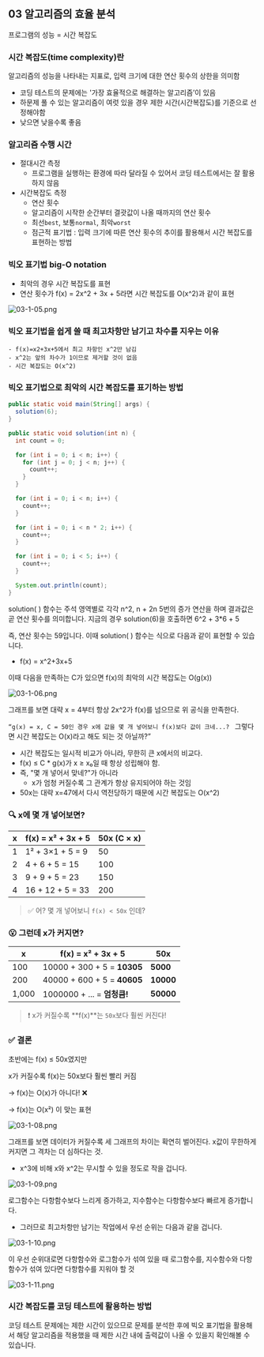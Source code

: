 ## 03 알고리즘의 효율 분석
프로그램의 성능 = 시간 복잡도

### 시간 복잡도(time complexity)란
알고리즘의 성능을 나타내는 지표로, 입력 크기에 대한 연산 횟수의 상한을 의미함

- 코딩 테스트의 문제에는 '가장 효율적으로 해결하는 알고리즘’이 있음
- 하문제 풀 수 있는 알고리즘이 여럿 있을 경우 제한 시간(시간복잡도)를 기준으로 선정해야함
- 낮으면 낮을수록 좋음

### 알고리즘 수행 시간
- 절대시간 측정
  - 프로그램을 실행하는 환경에 따라 달라질 수 있어서 코딩 테스트에서는 잘 활용하지 않음
- 시간복잡도 측정
  - 연산 횟수
  - 알고리즘이 시작한 순간부터 결괏값이 나올 때까지의 연산 횟수
  - 최선`best`, 보통`normal`, 최악`worst`
  - 점근적 표기법 : 입력 크기에 따른 연산 횟수의 추이를 활용해서 시간 복잡도를 표현하는 방법

### 빅오 표기법 big-O notation
- 최악의 경우 시간 복잡도를 표현
- 연산 횟수가 f(x) = 2x^2 + 3x + 5라면 시간 복잡도를 O(x^2)과 같이 표현


![03-1-05.png](img/03-1-05.png)

### 빅오 표기법을 쉽게 쓸 때 최고차항만 남기고 차수를 지우는 이유

    - f(x)=x2+3x+5에서 최고 차항인 x^2만 남김
    - x^2는 앞의 차수가 1이므로 제거할 것이 없음
    - 시간 복잡도는 O(x^2)

### 빅오 표기법으로 최악의 시간 복잡도를 표기하는 방법

``` java
public static void main(String[] args) {
  solution(6);
}

public static void solution(int n) {
  int count = 0;

  for (int i = 0; i < n; i++) {
    for (int j = 0; j < n; j++) {
      count++;
    }
  }

  for (int i = 0; i < n; i++) {
    count++;
  }

  for (int i = 0; i < n * 2; i++) {
    count++;
  }

  for (int i = 0; i < 5; i++) {
    count++;
  }

  System.out.println(count);
}
``` 

solution( ) 함수는 주석 영역별로 각각 n^2, n + 2n 5번의 증가 연산을 하며 결과값은 곧 연산 횟수를 의미합니다. 
지금의 경우 solution(6)을 호출하면 6^2 + 3*6 + 5

즉, 연산 횟수는 59입니다. 이때 solution( ) 함수는 식으로 다음과 같이 표현할 수 있습니다.

- f(x) = x^2+3x+5

이때 다음을 만족하는 C가 있으면 f(x)의 최악의 시간 복잡도는 O(g(x))


![03-1-06.png](img/03-1-06.png)

그래프를 보면 대략 x = 4부터 항상 2x^2가 f(x)를 넘으므로 위 공식을 만족한다.

`“g(x) = x, C = 50인 경우 x에 값을 몇 개 넣어보니 f(x)보다 값이 크네...? ` 그렇다면 시간 복잡도는 O(x)라고 해도 되는 것 아닐까?”

- 시간 복잡도는 일시적 비교가 아니라, 무한히 큰 x에서의 비교다.
- f(x) ≤ C * g(x)가 x ≥ x₀일 때 항상 성립해야 함.
- 즉, "몇 개 넣어서 맞네?"가 아니라
  - x가 엄청 커질수록 그 관계가 항상 유지되어야 하는 것임
- 50x는 대략 x=47에서 다시 역전당하기 때문에 시간 복잡도는 O(x^2)

### 🔍 x에 몇 개 넣어보면?

| x | f(x) = x² + 3x + 5 | 50x (C × x) |
|---|--------------------|-------------|
| 1 | 1² + 3×1 + 5 = 9   | 50          |
| 2 | 4 + 6 + 5 = 15     | 100         |
| 3 | 9 + 9 + 5 = 23     | 150         |
| 4 | 16 + 12 + 5 = 33   | 200         |

> ✅ 어? 몇 개 넣어보니 `f(x) < 50x` 인데?


### 😮 그런데 x가 커지면?

| x     | f(x) = x² + 3x + 5         | 50x        |
|--------|------------------------------|-------------|
| 100    | 10000 + 300 + 5 = **10305**  | **5000**    |
| 200    | 40000 + 600 + 5 = **40605**  | **10000**   |
| 1,000  | 1000000 + ... = **엄청큼!** | **50000**   |

> ❗ x가 커질수록 **f(x)**는 `50x`보다 훨씬 커진다!



### ✅ 결론
초반에는 f(x) ≤ 50x였지만

x가 커질수록 f(x)는 50x보다 훨씬 빨리 커짐

→ f(x)는 O(x)가 아니다! ❌

→ f(x)는 O(x²) 이 맞는 표현


![03-1-08.png](img/03-1-08.png)

그래프를 보면 데이터가 커질수록 세 그래프의 차이는 확연히 벌어진다. x값이 무한하게 커지면 그 격차는 더 심하다는 것.

- x^3에 비해 x와 x^2는 무시할 수 있을 정도로 작을 겁니다.

![03-1-09.png](img/03-1-09.png)

로그함수는 다항함수보다 느리게 증가하고, 지수함수는 다항함수보다 빠르게 증가합니다.

- 그러므로 최고차항만 남기는 작업에서 우선 순위는 다음과 같을 겁니다.

![03-1-10.png](img/03-1-10.png)

이 우선 순위대로면 다항함수와 로그함수가 섞여 있을 때 로그함수를, 지수함수와 다항함수가 섞여 있다면 다항함수를 지워야 할 것

![03-1-11.png](img/03-1-11.png)


### 시간 복잡도를 코딩 테스트에 활용하는 방법
코딩 테스트 문제에는 제한 시간이 있으므로 문제를 분석한 후에 빅오 표기법을 활용해서 해당 알고리즘을 적용했을 때 제한 시간 내에 출력값이 나올 수 있을지 확인해볼 수 있습니다.

